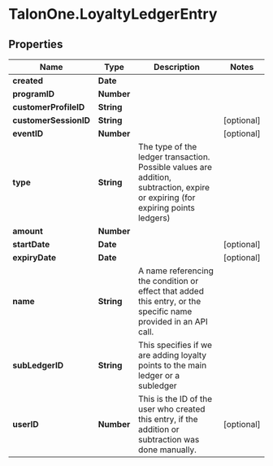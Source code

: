 # TalonOne.LoyaltyLedgerEntry

## Properties

Name | Type | Description | Notes
------------ | ------------- | ------------- | -------------
**created** | **Date** |  | 
**programID** | **Number** |  | 
**customerProfileID** | **String** |  | 
**customerSessionID** | **String** |  | [optional] 
**eventID** | **Number** |  | [optional] 
**type** | **String** | The type of the ledger transaction. Possible values are addition, subtraction, expire or expiring (for expiring points ledgers)  | 
**amount** | **Number** |  | 
**startDate** | **Date** |  | [optional] 
**expiryDate** | **Date** |  | [optional] 
**name** | **String** | A name referencing the condition or effect that added this entry, or the specific name provided in an API call. | 
**subLedgerID** | **String** | This specifies if we are adding loyalty points to the main ledger or a subledger | 
**userID** | **Number** | This is the ID of the user who created this entry, if the addition or subtraction was done manually. | [optional] 



